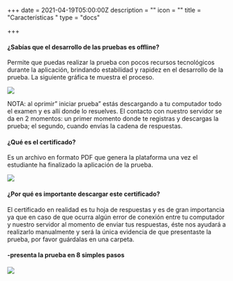 +++
date = 2021-04-19T05:00:00Z
description = ""
icon = ""
title = "Características "
type = "docs"

+++
#### **¿Sabías que el desarrollo de las pruebas es offline?**

Permite que puedas realizar la prueba con pocos recursos tecnológicos durante la aplicación, brindando estabilidad y rapidez en el desarrollo de la prueba. La siguiente gráfica te muestra el proceso.

![](/uploads/3.png)

NOTA: al oprimir” iniciar prueba” estás descargando a tu computador todo el examen y es allí donde lo resuelves.   El contacto con nuestro servidor se da en 2 momentos: un primer momento donde te registras y descargas la prueba; el segundo, cuando envías la cadena de respuestas.

#### **¿Qué es el certificado?**

Es un archivo en formato PDF que genera la plataforma una vez el estudiante ha finalizado la aplicación de la prueba.

![](/uploads/4.png)

#### **¿Por qué es importante descargar este certificado?**

El certificado en realidad es tu hoja de respuestas y es de gran importancia ya que en caso de que ocurra algún error de conexión entre tu computador y nuestro servidor al momento de enviar tus respuestas, éste nos ayudará a realizarlo manualmente y será la única evidencia de que presentaste la prueba, por favor guárdalas en una carpeta.

#### **-presenta la prueba en 8 simples pasos**

![](/uploads/5.png)